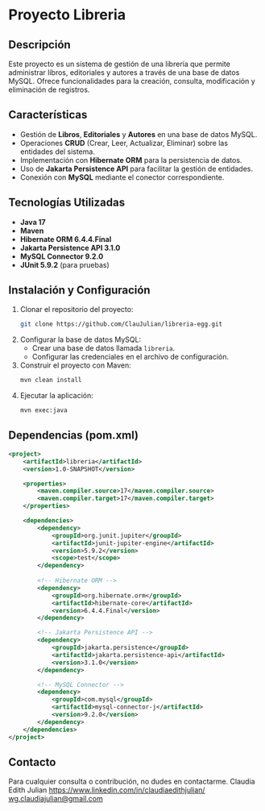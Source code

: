 # Proyecto Libreria

## Descripción
Este proyecto es un sistema de gestión de una librería que permite administrar libros, editoriales y autores a través de una base de datos MySQL. Ofrece funcionalidades para la creación, consulta, modificación y eliminación de registros.

## Características
- Gestión de **Libros**, **Editoriales** y **Autores** en una base de datos MySQL.
- Operaciones **CRUD** (Crear, Leer, Actualizar, Eliminar) sobre las entidades del sistema.
- Implementación con **Hibernate ORM** para la persistencia de datos.
- Uso de **Jakarta Persistence API** para facilitar la gestión de entidades.
- Conexión con **MySQL** mediante el conector correspondiente.

## Tecnologías Utilizadas
- **Java 17**
- **Maven**
- **Hibernate ORM 6.4.4.Final**
- **Jakarta Persistence API 3.1.0**
- **MySQL Connector 9.2.0**
- **JUnit 5.9.2** (para pruebas)

## Instalación y Configuración
1. Clonar el repositorio del proyecto:
   ```bash
   git clone https://github.com/ClauJulian/libreria-egg.git
   ```
2. Configurar la base de datos MySQL:
   - Crear una base de datos llamada `libreria`.
   - Configurar las credenciales en el archivo de configuración.
3. Construir el proyecto con Maven:
   ```bash
   mvn clean install
   ```
4. Ejecutar la aplicación:
   ```bash
   mvn exec:java
   ```

## Dependencias (pom.xml)
```xml
<project>
    <artifactId>libreria</artifactId>
    <version>1.0-SNAPSHOT</version>

    <properties>
        <maven.compiler.source>17</maven.compiler.source>
        <maven.compiler.target>17</maven.compiler.target>
    </properties>

    <dependencies>
        <dependency>
            <groupId>org.junit.jupiter</groupId>
            <artifactId>junit-jupiter-engine</artifactId>
            <version>5.9.2</version>
            <scope>test</scope>
        </dependency>
        
        <!-- Hibernate ORM -->
        <dependency>
            <groupId>org.hibernate.orm</groupId>
            <artifactId>hibernate-core</artifactId>
            <version>6.4.4.Final</version>
        </dependency>

        <!-- Jakarta Persistence API -->
        <dependency>
            <groupId>jakarta.persistence</groupId>
            <artifactId>jakarta.persistence-api</artifactId>
            <version>3.1.0</version>
        </dependency>

        <!-- MySQL Connector -->
        <dependency>
            <groupId>com.mysql</groupId>
            <artifactId>mysql-connector-j</artifactId>
            <version>9.2.0</version>
        </dependency>
    </dependencies>
</project>
```

## Contacto
Para cualquier consulta o contribución, no dudes en contactarme.
Claudia Edith Julian
https://www.linkedin.com/in/claudiaedithjulian/
wg.claudiajulian@gmail.com

